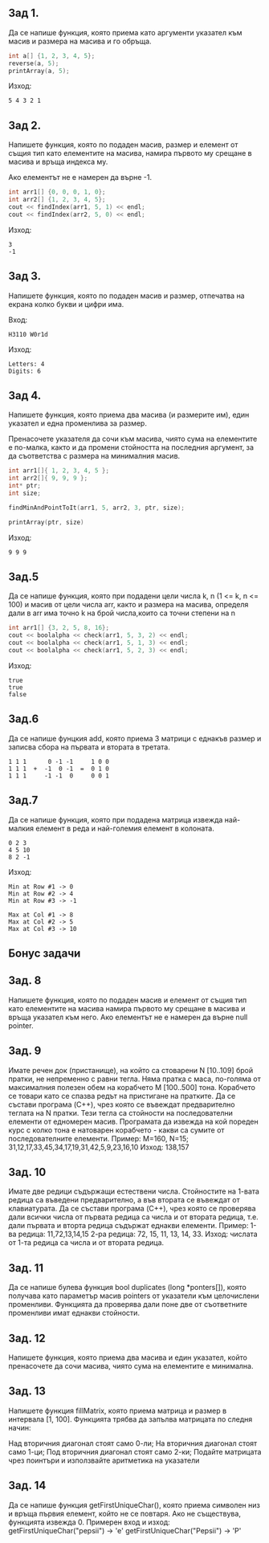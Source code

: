 ## Зад 1.
Да се напише функция, която приема като аргументи указател към масив и размера на масива и го обръща.

```cpp
int a[] {1, 2, 3, 4, 5};
reverse(a, 5);
printArray(a, 5);
```
Изход:
```
5 4 3 2 1
```
## Зад 2.
Напишете функция, която по подаден масив, размер и елемент от същия тип като елементите на масива, намира първото му срещане в масива и връща индекса му.  

Ако елементът не е намерен да върне -1.

```cpp
int arr1[] {0, 0, 0, 1, 0};
int arr2[] {1, 2, 3, 4, 5};
cout << findIndex(arr1, 5, 1) << endl; 
cout << findIndex(arr2, 5, 0) << endl; 
```
Изход:
```
3
-1
```

## Зад 3.
Напишете функция, която по подаден масив и размер, отпечатва на екрана колко букви и цифри има.

Вход:
```
H3110 W0r1d  
```
Изход:
```
Letters: 4
Digits: 6
```

## Зад 4.
Напишете функция, която приема два масива (и размерите им), един указател и една променлива за размер.

Пренасочете указателя да сочи към масива, чиято сума на елементите е по-малка, както и да промени стойността на последния аргумент, за да съответства с размера на минималния масив.

```cpp
int arr1[]{ 1, 2, 3, 4, 5 };
int arr2[]{ 9, 9, 9 };
int* ptr;
int size;

findMinAndPointToIt(arr1, 5, arr2, 3, ptr, size);

printArray(ptr, size)
```
Изход:
```
9 9 9
```

## Зад.5  
Да се напише функция, която при подадени цели числа k, n (1 <= k, n <= 100) и масив от цели числа arr, както и размера на масива, определя дали в arr има точно k на брой числа,които са точни степени на n
```cpp
int arr1[] {3, 2, 5, 8, 16};
cout << boolalpha << check(arr1, 5, 3, 2) << endl;
cout << boolalpha << check(arr1, 5, 1, 3) << endl;
cout << boolalpha << check(arr1, 5, 2, 3) << endl;
```
Изход:
```
true
true
false
```

## Зад.6  
Да се напише фунцкия add, която приема 3 матрици с еднакъв размер и записва сбора на първата и втората в третата.
```
1 1 1      0 -1 -1     1 0 0
1 1 1  +  -1  0 -1  =  0 1 0
1 1 1     -1 -1  0     0 0 1
```

## Зад.7  
Да се напише функция, която при подадена матрица извежда най-малкия елемент в реда и най-големия елемент в колоната.

```
0 2 3
4 5 10
8 2 -1
```
Изход:
```
Min at Row #1 -> 0
Min at Row #2 -> 4
Min at Row #3 -> -1

Max at Col #1 -> 8
Max at Col #2 -> 5
Max at Col #3 -> 10
```


## Бонус задачи
## Зад. 8
Напишете функция, която по подаден масив и елемент от същия тип като елементите на масива намира първото му срещане в масива и връща указател към него. Ако елементът не е намерен да върне null pointer.

## Зад. 9
Имате речен док (пристанище), на който са стоварени N [10..109] брой пратки, не непременно с равни тегла. Няма пратка с маса, по-голяма от максималния полезен обем на корабчето M [100..500] тона. Корабчето се товари като се спазва редът на пристигане на пратките. Да се състави програма (C++), чрез която се въвеждат предварително теглата на N пратки. Тези тегла са стойности на последователни елементи от едномерен масив. Програмата да извежда на кой пореден курс с колко тона е натоварен корабчето - какви са сумите от последователните елементи. Пример: M=160, N=15; 31,12,17,33,45,34,17,19,31,42,5,9,23,16,10 Изход: 138,157

## Зад. 10
Имате две редици съдържащи естествени числа. Стойностите на 1-вата редица са въведени предварително, а във втората се въвеждат от клавиатурата. Да се състави програма (C++), чрез която се проверява дали всички числа от първата редица са числа и от втората редица, т.е. дали първата и вторта редица съдържат еднакви елементи. Пример: 1-ва редица: 11,72,13,14,15 2-ра редица: 72, 15, 11, 13, 14, 33. Изход: числата от 1-та редица са числа и от втората редица.

## Зад. 11
Да се напише булева функция bool duplicates (long *ponters[]), която получава като параметър масив pointers от указатели към целочислени променливи. Функцията да проверява дали поне две от съответните променливи имат еднакви стойности.

## Зад. 12
Напишете функция, която приема два масива и един указател, който пренасочете да сочи масива, чиято сума на елементите е минимална.

## Зад. 13
Напишете функция fillMatrix, която приема матрица и размер в интервала [1, 100]. Функцията трябва да запълва матрицата по следня начин:

Над вторичния диагонал стоят само 0-ли;
На вторичния диагонал стоят само 1-ци;
Под вторичния диагонал стоят само 2-ки; Подайте матрицата чрез поинтъри и използвайте аритметика на указатели


## Зад. 14
Да се напише функция getFirstUniqueChar(), която приема символен низ и връща първия елемент, който не се повтаря. Ако не съществува, функцията извежда 0. Примерен вход и изход: getFirstUniqueChar("pepsii") -> 'е' getFirstUniqueChar("Pepsii") -> 'P'

